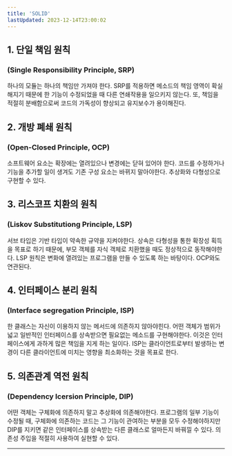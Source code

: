 ```yaml
---
title: 'SOLID'
lastUpdated: 2023-12-14T23:00:02
---
```



## 1. 단일 책임 원칙
### (Single Responsibility Principle, SRP)
 하나의 모듈는 하나의 책임만 가져야 한다. SRP를 적용하면 메소드의 책임 영역이 확실해지기 때문에 한 기능이 수정되었을 때 다른 연쇄작용을 일으키지 않는다. 또, 책임을 적절히 분배함으로써 코드의 가독성이 향상되고 유지보수가 용이해진다.

## 2. 개방 폐쇄 원칙
### (Open-Closed Principle, OCP) 
 소프트웨어 요소는 확장에는 열려있으나 변경에는 닫혀 있어야 한다. 코드를 수정하거나 기능을 추가할 일이 생겨도 기존 구성 요소는 바뀌지 말아야한다. 추상화와 다형성으로 구현할 수 있다. 

## 3. 리스코프 치환의 원칙
### (Liskov Substitutiong Principle, LSP)
 서브 타입은 기반 타입이 약속한 규약을 지켜야한다. 상속은 다형성을 통한 확장성 획득을 목표로 하기 때문에, 부모 객체를 자식 객체로 치환했을 때도 정상적으로 동작해야한다. LSP 원칙은 변화에 열려있는 프로그램을 만들 수 있도록 하는 바탕이다. OCP와도 연관된다.

## 4. 인터페이스 분리 원칙
### (Interface segregation Principle, ISP)
 한 클래스는 자신이 이용하지 않는 메서드에 의존하지 않아야힌다. 어떤 객체가 범위가 넓고 일반적인 인터페이스를 상속받으면 필요없는 메소드를 구현해야한다. 이것은 인터페이스에게 과하게 많은 책임을 지게 하는 일이다. ISP는 클라이언트로부터 발생하는 변경이 다른 클라이언트에 미치는 영향을 최소화하는 것을 목표로 한다.

## 5. 의존관계 역전 원칙
### (Dependency Icersion Principle, DIP)
 어떤 객체는 구체화에 의존하지 말고 추상화에 의존해야한다. 프로그램의 일부 기능이 수정될 때, 구체화에 의존하는 코드는 그 기능이 관여하는 부분을 모두 수정해야하지만 DIP를 지키면 같은 인터페이스를 상속받는 다른 클래스로 얼마든지 바꿔낄 수 있다. 의존성 주입을 적절히 사용하여 실현할 수 있다.

---

